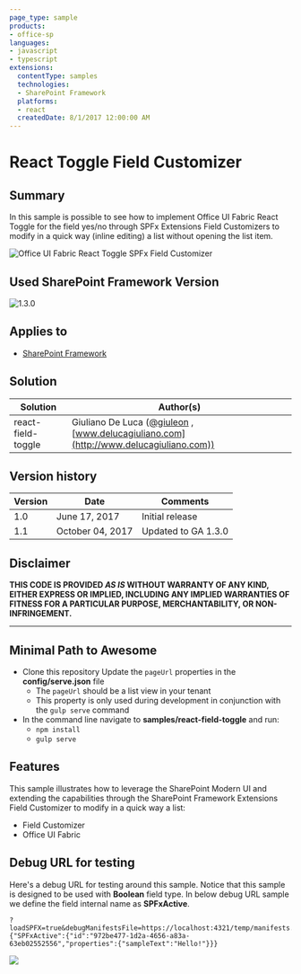 ```yaml
---
page_type: sample
products:
- office-sp
languages:
- javascript
- typescript
extensions:
  contentType: samples
  technologies:
  - SharePoint Framework
  platforms:
  - react
  createdDate: 8/1/2017 12:00:00 AM
---
```

# React Toggle Field Customizer

## Summary
In this sample is possible to see how to implement Office UI Fabric React Toggle for the field yes/no through SPFx Extensions Field Customizers to modify in a quick way (inline editing) a list without opening the list item. 

![Office UI Fabric React Toggle SPFx Field Customizer](./assets/react-field-toggle.gif)

## Used SharePoint Framework Version 
![1.3.0](https://img.shields.io/badge/version-1.3.0-green.svg)

## Applies to

* [SharePoint Framework](https://dev.office.com/sharepoint)

## Solution

Solution|Author(s)
--------|---------
react-field-toggle | Giuliano De Luca ([@giuleon](https://twitter.com/giuleon) , [www.delucagiuliano.com](http://www.delucagiuliano.com))

## Version history

Version|Date|Comments
-------|----|--------
1.0|June 17, 2017|Initial release
1.1|October 04, 2017|Updated to GA 1.3.0

## Disclaimer
**THIS CODE IS PROVIDED *AS IS* WITHOUT WARRANTY OF ANY KIND, EITHER EXPRESS OR IMPLIED, INCLUDING ANY IMPLIED WARRANTIES OF FITNESS FOR A PARTICULAR PURPOSE, MERCHANTABILITY, OR NON-INFRINGEMENT.**

---

## Minimal Path to Awesome

- Clone this repository
Update the `pageUrl` properties in the **config/serve.json** file
  - The `pageUrl` should be a list view in your tenant
  - This property is only used during development in conjunction with the `gulp serve` command
- In the command line navigate to **samples/react-field-toggle** and run:
  - `npm install`
  - `gulp serve`

## Features
This sample illustrates how to leverage the SharePoint Modern UI and extending the capabilities through the SharePoint Framework Extensions Field Customizer to modify in a quick way a list:

- Field Customizer
- Office UI Fabric

## Debug URL for testing
Here's a debug URL for testing around this sample. Notice that this sample is designed to be used with **Boolean** field type. In below debug URL sample we define the field internal name as **SPFxActive**.

```
?loadSPFX=true&debugManifestsFile=https://localhost:4321/temp/manifests.js&fieldCustomizers={"SPFxActive":{"id":"972be477-1d2a-4656-a83a-63eb02552556","properties":{"sampleText":"Hello!"}}}
```

<img src="https://m365-visitor-stats.azurewebsites.net/sp-dev-fx-extensions/samples/react-field-toggle" />
